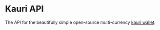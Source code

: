 # Kauri API

The API for the beautifully simple open-source multi-currency [kauri wallet](https://github.com/Encrypt-S/kauri-wallet).
